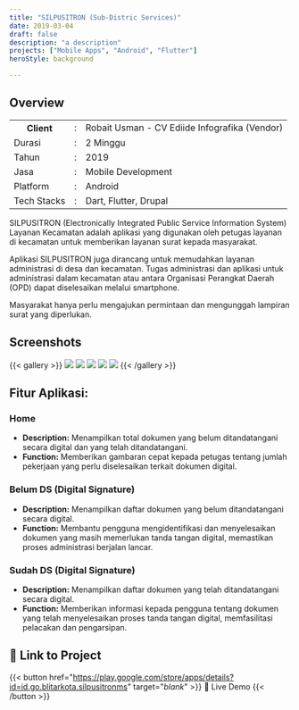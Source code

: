 ```yaml
---
title: "SILPUSITRON (Sub-Distric Services)"
date: 2019-03-04
draft: false
description: "a description"
projects: ["Mobile Apps", "Android", "Flutter"]
heroStyle: background

---
```

## Overview

<table class="table-auto text-left text-base min-w-full">
    <tbody>
      <tr class="border-b py-2">
        <th scope="row" class="font-bold">Client</th>
        <td class="font-bold">:</td>
        <td class="py-2">Robait Usman - CV Ediide Infografika (Vendor)</td>
      </tr>
      <tr class="border-b py-2">
        <td class="font-bold">Durasi</td>
        <td class="font-bold">:</td>
        <td class="py-2">2 Minggu</td>
      </tr>
      <tr class="border-b py-2">
        <td class="font-bold">Tahun</td>
        <td class="font-bold">:</td>
        <td class="py-2">2019</td>
      </tr>
      <tr class="border-b py-2">
        <td class="font-bold">Jasa</td>
        <td class="font-bold">:</td>
        <td class="py-2">
          Mobile Development
          </td>
      </tr>
      <tr class="border-b py-2">
        <td class="font-bold">Platform</td>
        <td class="font-bold">:</td>
        <td class="py-2">
          Android
          </td>
      </tr>        
      <tr class="border-b py-2">
        <td class="font-bold">Tech Stacks</td>
        <td class="font-bold">:</td>
        <td class="py-2">
          Dart, Flutter, Drupal
          </td>
      </tr>        
    </tbody>
  </table>
SILPUSITRON (Electronically Integrated Public Service Information System) Layanan Kecamatan adalah aplikasi yang digunakan oleh petugas layanan di kecamatan untuk memberikan layanan surat kepada masyarakat.

Aplikasi SILPUSITRON juga dirancang untuk memudahkan layanan administrasi di desa dan kecamatan. Tugas administrasi dan aplikasi untuk administrasi dalam kecamatan atau antara Organisasi Perangkat Daerah (OPD) dapat diselesaikan melalui smartphone.

Masyarakat hanya perlu mengajukan permintaan dan mengunggah lampiran surat yang diperlukan.




## Screenshots
{{< gallery >}}
  <img src="img/silpusitron_screen_1.id.png" class="grid-w33" />
  <img src="img/silpusitron_screen_2.id.png" class="grid-w33" />
  <img src="img/silpusitron_screen_3.id.png" class="grid-w33" />
  <img src="img/silpusitron_screen_4.id.png" class="grid-w33" />
  <img src="img/silpusitron_screen_5.id.png" class="grid-w33" />
{{< /gallery >}}

## Fitur Aplikasi:
### Home
- **Description:** Menampilkan total dokumen yang belum ditandatangani secara digital dan yang telah ditandatangani.
- **Function:** Memberikan gambaran cepat kepada petugas tentang jumlah pekerjaan yang perlu diselesaikan terkait dokumen digital.

### Belum DS (Digital Signature)
- **Description:** Menampilkan daftar dokumen yang belum ditandatangani secara digital.
- **Function:** Membantu pengguna mengidentifikasi dan menyelesaikan dokumen yang masih memerlukan tanda tangan digital, memastikan proses administrasi berjalan lancar.
  
### Sudah DS (Digital Signature)
- **Description:** Menampilkan daftar dokumen yang telah ditandatangani secara digital.
- **Function:** Memberikan informasi kepada pengguna tentang dokumen yang telah menyelesaikan proses tanda tangan digital, memfasilitasi pelacakan dan pengarsipan.
  

## 🔗 Link to Project
{{< button href="https://play.google.com/store/apps/details?id=id.go.blitarkota.silpusitronms" target="_blank_" >}}
🎯 Live Demo
{{< /button >}}

